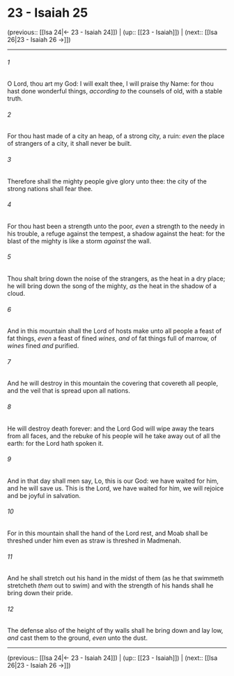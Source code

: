 # 23 - Isaiah 25

(previous:: [[Isa 24|← 23 - Isaiah 24]]) | (up:: [[23 - Isaiah]]) | (next:: [[Isa 26|23 - Isaiah 26 →]])

***


###### 1 
O Lord, thou art my God: I will exalt thee, I will praise thy Name: for thou hast done wonderful things, _according to_ the counsels of old, with a stable truth. 

###### 2 
For thou hast made of a city an heap, of a strong city, a ruin: _even_ the place of strangers of a city, it shall never be built. 

###### 3 
Therefore shall the mighty people give glory unto thee: the city of the strong nations shall fear thee. 

###### 4 
For thou hast been a strength unto the poor, _even_ a strength to the needy in his trouble, a refuge against the tempest, a shadow against the heat: for the blast of the mighty is like a storm _against_ the wall. 

###### 5 
Thou shalt bring down the noise of the strangers, as the heat in a dry place; he will bring down the song of the mighty, _as_ the heat in the shadow of a cloud. 

###### 6 
And in this mountain shall the Lord of hosts make unto all people a feast of fat things, _even_ a feast of fined _wines, and_ of fat things full of marrow, of _wines_ fined _and_ purified. 

###### 7 
And he will destroy in this mountain the covering that covereth all people, and the veil that is spread upon all nations. 

###### 8 
He will destroy death forever: and the Lord God will wipe away the tears from all faces, and the rebuke of his people will he take away out of all the earth: for the Lord hath spoken it. 

###### 9 
And in that day shall men say, Lo, this is our God: we have waited for him, and he will save us. This is the Lord, we have waited for him, we will rejoice and be joyful in salvation. 

###### 10 
For in this mountain shall the hand of the Lord rest, and Moab shall be threshed under him even as straw is threshed in Madmenah. 

###### 11 
And he shall stretch out his hand in the midst of them (as he that swimmeth stretcheth _them_ out to swim) and with the strength of his hands shall he bring down their pride. 

###### 12 
The defense also of the height of thy walls shall he bring down and lay low, _and_ cast them to the ground, _even_ unto the dust.

***

(previous:: [[Isa 24|← 23 - Isaiah 24]]) | (up:: [[23 - Isaiah]]) | (next:: [[Isa 26|23 - Isaiah 26 →]])
